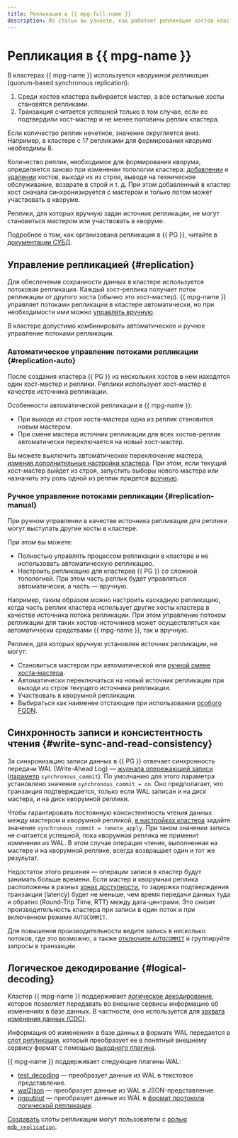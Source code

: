 ```yaml
---
title: Репликация в {{ mpg-full-name }}
description: Из статьи вы узнаете, как работает репликация хостов кластера в {{ mpg-full-name }}.
---
```


# Репликация в {{ mpg-name }}

В кластерах {{ mpg-name }} используется _кворумная репликация_ (quorum-based synchronous replication):

1. Среди хостов кластера выбирается мастер, а все остальные хосты становятся репликами.
1. Транзакция считается успешной только в том случае, если ее подтвердили хост-мастер и не менее половины реплик кластера.

Если количество реплик нечетное, значение округляется вниз. Например, в кластере с 17 репликами для формирования _кворума_ необходимы 8.

Количество реплик, необходимое для формирования кворума, определяется заново при изменении топологии кластера: [добавлении](../operations/hosts.md#add) и [удалении](../operations/hosts.md#remove) хостов, выходе их из строя, выводе на техническое обслуживание, возврате в строй и т. д. При этом добавленный в кластер хост сначала синхронизируется с мастером и только потом может участвовать в кворуме.

Реплики, для которых вручную задан источник репликации, не могут становиться мастером или участвовать в кворуме.

Подробнее о том, как организована репликация в {{ PG }}, читайте в [документации СУБД](https://www.postgresql.org/docs/current/static/warm-standby.html).

## Управление репликацией {#replication}

Для обеспечения сохранности данных в кластере используется потоковая репликация. Каждый хост-реплика получает поток репликации от другого хоста (обычно это хост-мастер). {{ mpg-name }} управляет потоками репликации в кластере автоматически, но при необходимости ими можно [управлять вручную](../operations/hosts.md#update).

В кластере допустимо комбинировать автоматическое и ручное управление потоками репликации.

### Автоматическое управление потоками репликации {#replication-auto}

После создания кластера {{ PG }} из нескольких хостов в нем находятся один хост-мастер и реплики. Реплики используют хост-мастер в качестве источника репликации.

Особенности автоматической репликации в {{ mpg-name }}:

* При выходе из строя хоста-мастера одна из реплик становится новым мастером.
* При смене мастера источник репликации для всех хостов-реплик автоматически переключается на новый хост-мастер.

Вы можете выключить автоматическое переключение мастера, [изменив дополнительные настройки кластера](../operations/update.md#change-additional-settings). При этом, если текущий хост-мастер выйдет из строя, запустить выборы нового мастера или назначить эту роль одной из реплик придется [вручную](../operations/update.md#start-manual-failover).

### Ручное управление потоками репликации {#replication-manual}

При ручном управлении в качестве источника репликации для реплики могут выступать другие хосты в кластере.

При этом вы можете:

* Полностью управлять процессом репликации в кластере и не использовать автоматическую репликацию.
* Настроить репликацию для кластеров {{ PG }} со сложной топологией. При этом часть реплик будет управляться автоматически, а часть — вручную.

Например, таким образом можно настроить каскадную репликацию, когда часть реплик кластера использует другие хосты кластера в качестве источника потока репликации. При этом управление потоком репликации для таких хостов-источников может осуществляться как автоматически средствами {{ mpg-name }}, так и вручную.

Реплики, для которых вручную установлен источник репликации, не могут:

* Становиться мастером при автоматической или [ручной смене хоста-мастера](../operations/update.md#start-manual-failover).
* Автоматически переключаться на новый источник репликации при выходе из строя текущего источника репликации.
* Участвовать в кворумной репликации.
* Выбираться как наименее отстающие при использовании [особого FQDN](../operations/connect.md#fqdn-replica).

## Синхронность записи и консистентность чтения {#write-sync-and-read-consistency}

За синхронизацию записи данных в {{ PG }} отвечает синхронность передачи WAL (Write-Ahead Log) — [журнала опережающей записи](https://www.postgresql.org/docs/current/wal-intro.html) ([параметр](settings-list.md#setting-synchronous-commit) `synchronous_commit`). По умолчанию для этого параметра установлено значение `synchronous_commit = on`. Оно предполагает, что транзакция подтверждается, только если WAL записан и на диск мастера, и на диск кворумной реплики.

Чтобы гарантировать постоянную консистентность чтения данных между мастером и кворумной репликой, [в настройках кластера](../operations/update.md#change-postgresql-config) задайте значение `synchronous_commit = remote_apply`. При таком значении запись не считается успешной, пока кворумная реплика не применит изменения из WAL. В этом случае операция чтения, выполненная на мастере и на кворумной реплике, всегда возвращает один и тот же результат.

Недостаток этого решения — операции записи в кластер будут занимать больше времени. Если мастер и кворумная реплика расположены в разных [зонах доступности](../../overview/concepts/geo-scope.md), то задержка подтверждения транзакции (latency) будет не меньше, чем время передачи данных туда и обратно (Round-Trip Time, RTT) между дата-центрами. Это снизит производительность кластера при записи в один поток и при включенном режиме `AUTOCOMMIT`.

Для повышения производительности ведите запись в несколько потоков, где это возможно, а также [отключите `AUTOCOMMIT`](https://www.postgresql.org/docs/current/ecpg-sql-set-autocommit.html) и группируйте запросы в транзакции.

## Логическое декодирование {#logical-decoding}

Кластер {{ mpg-name }} поддерживает [логическое декодирование](https://www.postgresql.org/docs/current/logicaldecoding.html), которое позволяет передавать во внешние сервисы информацию об изменениях в базе данных. В частности, оно используется для [захвата изменения данных (CDC)](../../data-transfer/concepts/cdc.md).

Информация об изменениях в базе данных в формате WAL передается в [слот репликации](https://www.postgresql.org/docs/current/logicaldecoding-explanation.html), который преобразует ее в понятный внешнему сервису формат с помощью [выходного плагина](https://www.postgresql.org/docs/current/logicaldecoding-output-plugin.html).

{{ mpg-name }} поддерживает следующие плагины WAL:

* [test_decoding](https://www.postgresql.org/docs/current/test-decoding.html) — преобразует данные из WAL в текстовое представление.
* [wal2json](https://github.com/eulerto/wal2json) — преобразует данные из WAL в JSON-представление.
* [pgoutput](https://www.npgsql.org/doc/replication.html#logical-streaming-replication-protocol-pgoutput-plugin) — преобразует данные из WAL в [формат протокола логической репликации](https://www.postgresql.org/docs/current/protocol-logicalrep-message-formats.html).

[Создавать](../operations/replication-slots.md#create) слоты репликации могут пользователи с [ролью `mdb_replication`](./roles.md#mdb-replication).
